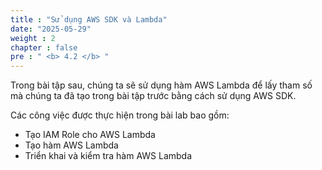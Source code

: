 ```yaml
---
title : "Sử dụng AWS SDK và Lambda"
date: "2025-05-29"
weight : 2
chapter : false
pre : " <b> 4.2 </b> "
---
```



Trong bài tập sau, chúng ta sẽ sử dụng hàm AWS Lambda để lấy tham số mà chúng ta đã tạo trong bài tập trước bằng cách sử dụng AWS SDK.

Các công việc được thực hiện trong bài lab bao gồm:

- Tạo IAM Role cho AWS Lambda
- Tạo hàm AWS Lambda
- Triển khai và kiểm tra hàm AWS Lambda

